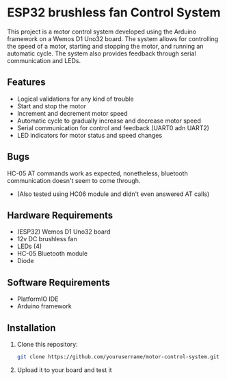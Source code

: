 # ESP32 brushless fan Control System

This project is a motor control system developed using the Arduino framework on a Wemos D1 Uno32 board. The system allows for controlling the speed of a motor, starting and stopping the motor, and running an automatic cycle. The system also provides feedback through serial communication and LEDs.

## Features
- Logical validations for any kind of trouble
- Start and stop the motor
- Increment and decrement motor speed
- Automatic cycle to gradually increase and decrease motor speed
- Serial communication for control and feedback (UART0 adn UART2)
- LED indicators for motor status and speed changes

## Bugs
HC-05 AT commands work as expected, nonetheless, bluetooth communication doesn't seem to come through. <br> 
- (Also tested using HC06 module and didn't even answered AT calls)
## Hardware Requirements

- (ESP32) Wemos D1 Uno32 board
- 12v DC brushless fan
- LEDs (4)
- HC-05 Bluetooth module
- Diode

## Software Requirements

- PlatformIO IDE
- Arduino framework

## Installation

1. Clone this repository:
   ```sh
   git clone https://github.com/yourusername/motor-control-system.git
2. Upload it to your board and test it